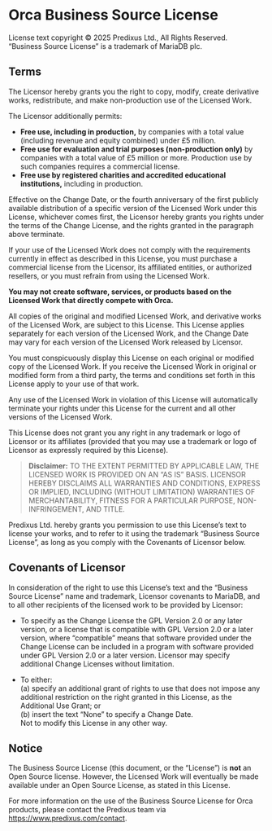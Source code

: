 # Orca Business Source License

License text copyright © 2025 Predixus Ltd., All Rights Reserved.  
“Business Source License” is a trademark of MariaDB plc.

## Terms

The Licensor hereby grants you the right to copy, modify, create derivative works, redistribute, and make non-production
use of the Licensed Work.

The Licensor additionally permits:

- **Free use, including in production,** by companies with a total value (including revenue and equity combined) under £5 million.
- **Free use for evaluation and trial purposes (non-production only)** by companies with a total value of £5 million or more.
  Production use by such companies requires a commercial license.
- **Free use by registered charities and accredited educational institutions,** including in production.

Effective on the Change Date, or the fourth anniversary of the first publicly available distribution of a specific version
of the Licensed Work under this License, whichever comes first, the Licensor hereby grants you rights under the terms of the
Change License, and the rights granted in the paragraph above terminate.

If your use of the Licensed Work does not comply with the requirements currently in effect as described in this License, you
must purchase a commercial license from the Licensor, its affiliated entities, or authorized resellers, or you must refrain
from using the Licensed Work.

**You may not create software, services, or products based on the Licensed Work that directly compete with Orca.**

All copies of the original and modified Licensed Work, and derivative works of the Licensed Work, are subject to this License.
This License applies separately for each version of the Licensed Work, and the Change Date may vary for each version of the
Licensed Work released by Licensor.

You must conspicuously display this License on each original or modified copy of the Licensed Work. If you receive the Licensed
Work in original or modified form from a third party, the terms and conditions set forth in this License apply to your use of
that work.

Any use of the Licensed Work in violation of this License will automatically terminate your rights under this License for the
current and all other versions of the Licensed Work.

This License does not grant you any right in any trademark or logo of Licensor or its affiliates (provided that you may use a
trademark or logo of Licensor as expressly required by this License).

> **Disclaimer:** TO THE EXTENT PERMITTED BY APPLICABLE LAW, THE LICENSED WORK IS PROVIDED ON AN “AS IS” BASIS. LICENSOR
> HEREBY DISCLAIMS ALL WARRANTIES AND CONDITIONS, EXPRESS OR IMPLIED, INCLUDING (WITHOUT LIMITATION) WARRANTIES OF
> MERCHANTABILITY, FITNESS FOR A PARTICULAR PURPOSE, NON-INFRINGEMENT, AND TITLE.

Predixus Ltd. hereby grants you permission to use this License’s text to license your works, and to refer to it using the
trademark “Business Source License”, as long as you comply with the Covenants of Licensor below.

## Covenants of Licensor

In consideration of the right to use this License’s text and the “Business Source License” name and trademark, Licensor covenants
to MariaDB, and to all other recipients of the licensed work to be provided by Licensor:

- To specify as the Change License the GPL Version 2.0 or any later version, or a license that is compatible with GPL Version
  2.0 or a later version, where “compatible” means that software provided under the Change License can be included in a program
  with software provided under GPL Version 2.0 or a later version. Licensor may specify additional Change Licenses without limitation.

- To either:  
  (a) specify an additional grant of rights to use that does not impose any additional restriction on the right granted in
  this License, as the Additional Use Grant; or  
  (b) insert the text “None” to specify a Change Date.  
  Not to modify this License in any other way.

## Notice

The Business Source License (this document, or the “License”) is **not** an Open Source license. However, the Licensed Work will
eventually be made available under an Open Source License, as stated in this License.

For more information on the use of the Business Source License for Orca products, please contact the Predixus team via
https://www.predixus.com/contact.
